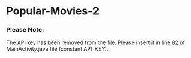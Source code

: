 # Popular-Movies-2

### Please Note:

The API key has been removed from the file. Please insert it in line 82 of MainActivity.java file (constant API_KEY).
